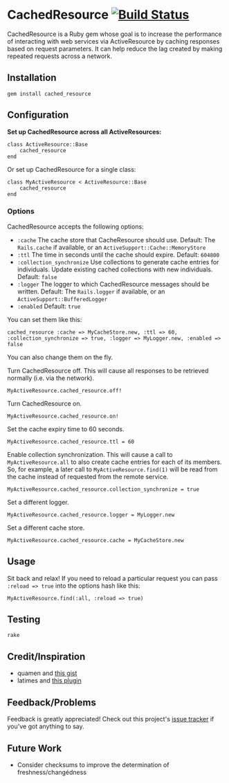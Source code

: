 

# CachedResource [![Build Status](https://secure.travis-ci.org/Ahsizara/cached_resource.png)](http://travis-ci.org/Ahsizara/cached_resource)
CachedResource is a Ruby gem whose goal is to increase the performance of interacting with web services via ActiveResource by caching responses based on request parameters.  It can help reduce the lag created by making repeated requests across a network.

## Installation
	gem install cached_resource

## Configuration
**Set up CachedResource across all ActiveResources:**

	class ActiveResource::Base
		cached_resource
	end

Or set up CachedResource for a single class:

	class MyActiveResource < ActiveResource::Base
		cached_resource
	end

### Options
CachedResource accepts the following options:

* `:cache` The cache store that CacheResource should use. Default: The `Rails.cache` if available, or an `ActiveSupport::Cache::MemoryStore`
* `:ttl` The time in seconds until the cache should expire. Default: `604800`
* `:collection_synchronize` Use collections to generate cache entries for individuals.  Update existing cached collections with new individuals.  Default: `false`
* `:logger` The logger to which CachedResource messages should be written. Default: The `Rails.logger` if available, or an `ActiveSupport::BufferedLogger`
* `:enabled` Default: `true`

You can set them like this:

	cached_resource :cache => MyCacheStore.new, :ttl => 60, :collection_synchronize => true, :logger => MyLogger.new, :enabled => false

You can also change them on the fly.

Turn CachedResource off.  This will cause all responses to be retrieved normally (i.e. via the network).

	MyActiveResource.cached_resource.off!

Turn CachedResource on.

	MyActiveResource.cached_resource.on!

Set the cache expiry time to 60 seconds.

	MyActiveResource.cached_resource.ttl = 60

Enable collection synchronization.  This will cause a call to `MyActiveResource.all` to also create cache entries for each of its members.  So, for example, a later call to `MyActiveResource.find(1)` will be read from the cache instead of requested from the remote service.

	MyActiveResource.cached_resource.collection_synchronize = true

Set a different logger.

	MyActiveResource.cached_resource.logger = MyLogger.new

Set a different cache store.

	MyActiveResource.cached_resource.cache = MyCacheStore.new

## Usage
Sit back and relax! If you need to reload a particular request you can pass `:reload => true` into the options hash like this:

	MyActiveResource.find(:all, :reload => true)

## Testing
	rake

## Credit/Inspiration
* quamen and [this gist](http://gist.github.com/947734)
* latimes and [this plugin](http://github.com/latimes/cached_resource)

## Feedback/Problems
Feedback is greatly appreciated! Check out this project's [issue tracker](https://github.com/Ahsizara/cached_resource/issues) if you've got anything to say.

## Future Work
* Consider checksums to improve the determination of freshness/changédness
